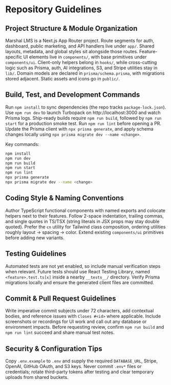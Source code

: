 # Repository Guidelines

## Project Structure & Module Organization
Marshal LMS is a Next.js App Router project. Route segments for auth, dashboard, public marketing, and API handlers live under `app/`. Shared layouts, metadata, and global styles sit alongside those routes. Feature-specific UI elements live in `components/`, with base primitives under `components/ui`. Client-only helpers belong in `hooks/`, while cross-cutting logic such as Prisma, auth, AI integrations, S3, and Stripe utilities stay in `lib/`. Domain models are declared in `prisma/schema.prisma`, with migrations stored adjacent. Static assets and icons go in `public/`.

## Build, Test, and Development Commands
Run `npm install` to sync dependencies (the repo tracks `package-lock.json`). Use `npm run dev` to launch Turbopack on http://localhost:3000 and watch Prisma logs. Ship-ready builds require `npm run build`, followed by `npm run start` for a production smoke test. Run `npm run lint` before opening a PR. Update the Prisma client with `npx prisma generate`, and apply schema changes locally using `npx prisma migrate dev --name <change>`.

Key commands:
```bash
npm install
npm run dev
npm run build
npm run start
npm run lint
npx prisma generate
npx prisma migrate dev --name <change>
```

## Coding Style & Naming Conventions
Author TypeScript functional components with named exports and colocate helpers next to their features. Follow 2-space indentation, trailing commas, and single quotes in TS/TSX (string literals in JSX props may stay double quoted). Prefer the `cn` utility for Tailwind class composition, ordering utilities roughly layout → spacing → color. Extend existing `components/ui` primitives before adding new variants.

## Testing Guidelines
Automated tests are not yet enabled, so include manual verification steps when relevant. Future tests should use React Testing Library, named `<feature>.test.ts[x]` inside a nearby `__tests__/` directory. Verify Prisma migrations locally and ensure the generated client files are committed.

## Commit & Pull Request Guidelines
Write imperative commit subjects under 72 characters, add contextual bodies, and reference issues with `Closes #<id>` where applicable. Include screenshots or recordings for UI work and call out any database or environment impacts. Before requesting review, confirm `npm run build` and `npm run lint` succeed and share manual test notes.

## Security & Configuration Tips
Copy `.env.example` to `.env` and supply the required `DATABASE_URL`, Stripe, OpenAI, GitHub OAuth, and S3 keys. Never commit `.env*` files or credentials; rotate third-party tokens after testing and clear temporary uploads from shared buckets.
